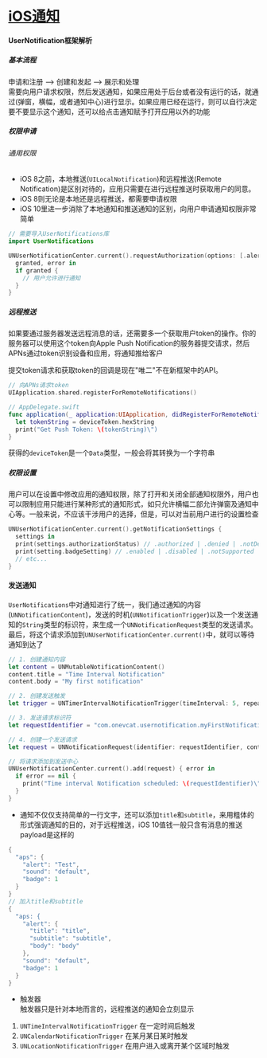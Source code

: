 # [iOS通知](https://onevcat.com/2016/08/notification/)  
#### UserNotification框架解析
##### 基本流程  
申请和注册  -->  创建和发起  -->  展示和处理  
需要向用户请求权限，然后发送通知，如果应用处于后台或者没有运行的话，就通过(弹窗，横幅，或者通知中心)进行显示。如果应用已经在运行，则可以自行决定要不要显示这个通知，还可以给点击通知赋予打开应用以外的功能  

##### 权限申请  
###### 通用权限  
- iOS 8之前，本地推送(`UILocalNotification`)和远程推送(Remote Notification)是区别对待的，应用只需要在进行远程推送时获取用户的同意。  
- iOS 8则无论是本地还是远程推送，都需要申请权限  
- iOS 10里进一步消除了本地通知和推送通知的区别，向用户申请通知权限非常简单  
```swift
// 需要导入UserNotifications库
import UserNotifications

UNUserNotificationCenter.current().requestAuthorization(options: [.alert, .sound, .badge]) {
  granted, error in
  if granted {
    // 用户允许进行通知
  }
}
```

##### 远程推送
如果要通过服务器发送远程消息的话，还需要多一个获取用户token的操作。你的服务器可以使用这个token向Apple Push Notification的服务器提交请求，然后APNs通过token识别设备和应用，将通知推给客户  

提交token请求和获取token的回调是现在"唯二"不在新框架中的API。  
```swift
// 向APNs请求token
UIApplication.shared.registerForRemoteNotifications()

// AppDelegate.swift
func application(_ application:UIApplication, didRegisterForRemoteNotificationsWithDeviceToken deviceToken:Data) {
  let tokenString = deviceToken.hexString
  print("Get Push Token: \(tokenString)\")
}
```
获得的`deviceToken`是一个`Data`类型，一般会将其转换为一个字符串  

##### 权限设置  
用户可以在设置中修改应用的通知权限，除了打开和关闭全部通知权限外，用户也可以限制应用只能进行某种形式的通知形式，如只允许横幅二部允许弹窗及通知中心等。一般来说，不应该干涉用户的选择，但是，可以对当前用户进行的设置检查  
```swift
UNUserNotificationCenter.current().getNotificationSettings {
  settings in
  print(settings.authorizationStatus) // .authorized | .denied | .notDetermined
  print(setting.badgeSetting) // .enabled | .disabled | .notSupported
  // etc...
}
```

#### 发送通知  
`UserNotifications`中对通知进行了统一，我们通过通知的内容(`UNNotificationContent`)，发送的时机(`UNNotificationTrigger`)以及一个发送通知的`String`类型的标识符，来生成一个`UNNotificationRequest`类型的发送请求。最后，将这个请求添加到`UNUserNotificationCenter.current()`中，就可以等待通知到达了  
```swift
// 1. 创建通知内容
let content = UNMutableNotificationContent()
content.title = "Time Interval Notification"
content.body = "My first notification"

// 2. 创建发送触发
let trigger = UNTimerIntervalNotificationTrigger(timeInterval: 5, repeats: false)

// 3. 发送请求标识符
let requestIdentifier = "com.onevcat.usernotification.myFirstNotification"

// 4. 创建一个发送请求
let request = UNNotificationRequest(identifier: requestIdentifier, content: content, trigger: trigger)

// 将请求添加到发送中心
UNUserNotificationCenter.current().add(request) { error in
  if error == nil {
    print("Time interval Notification scheduled: \(requestIdentifier)\")
  }
}
```

- 通知不仅仅支持简单的一行文字，还可以添加`title`和`subtitle`，来用粗体的形式强调通知的目的，对于远程推送，iOS 10值钱一般只含有消息的推送payload是这样的  
```swift
{
  "aps": {
    "alert": "Test",
    "sound": "default",
    "badge": 1
  }
}
// 加入title和subtitle
{
  "aps: {
    "alert": {
      "title": "title",
      "subtitle": "subtitle",
      "body": "body"
    },
    "sound": "default",
    "badge": 1
  }
}
```

- 触发器  
触发器只是针对本地而言的，远程推送的通知会立刻显示  
1. `UNTimeIntervalNotificationTrigger` 在一定时间后触发
2. `UNCalendarNotificationTrigger` 在某月某日某时触发  
3. `UNLocationNotificationTrigger` 在用户进入或离开某个区域时触发  
